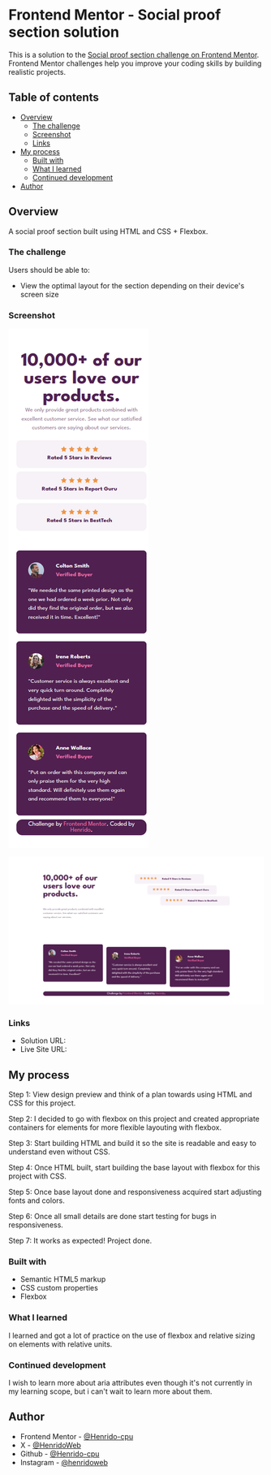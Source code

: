 # Frontend Mentor - Social proof section solution

This is a solution to the [Social proof section challenge on Frontend Mentor](https://www.frontendmentor.io/challenges/social-proof-section-6e0qTv_bA). Frontend Mentor challenges help you improve your coding skills by building realistic projects. 

## Table of contents

- [Overview](#overview)
  - [The challenge](#the-challenge)
  - [Screenshot](#screenshot)
  - [Links](#links)
- [My process](#my-process)
  - [Built with](#built-with)
  - [What I learned](#what-i-learned)
  - [Continued development](#continued-development)
- [Author](#author)



## Overview

A social proof section built using HTML and CSS + Flexbox.


### The challenge

Users should be able to:

- View the optimal layout for the section depending on their device's screen size


### Screenshot

![](images/henrido-cpu.github.io_social-proof-section_%20(1).png)

![](images/henrido-cpu.github.io_social-proof-section_.png)

### Links

- Solution URL: [](https://github.com/Henrido-cpu/social-proof-section)
- Live Site URL: [](https://henrido-cpu.github.io/social-proof-section/)



## My process

Step 1: View design preview and think of a plan towards using HTML and CSS for this project. 

Step 2: I decided to go with flexbox on this project and created appropriate containers for elements for more flexible layouting with flexbox.

Step 3: Start building HTML and build it so the site is readable and easy to understand even without CSS.

Step 4: Once HTML built, start building the base layout with flexbox for this project with CSS. 

Step 5: Once base layout done and responsiveness acquired start adjusting fonts and colors. 

Step 6: Once all small details are done start testing for bugs in responsiveness.

Step 7: It works as expected! Project done.



### Built with

- Semantic HTML5 markup
- CSS custom properties
- Flexbox



### What I learned

I learned and got a lot of practice on the use of flexbox and relative sizing on elements with relative units.



### Continued development

I wish to learn more about aria attributes even though it's not currently in my learning scope, but i can't wait to learn more about them.



## Author

- Frontend Mentor - [@Henrido-cpu](https://www.frontendmentor.io/profile/Henrido-cpu)
- X - [@HenridoWeb](https://x.com/HenridoWeb)
- Github - [@Henrido-cpu](https://github.com/Henrido-cpu)
- Instagram - [@henridoweb](https://www.instagram.com/henridoweb/)

